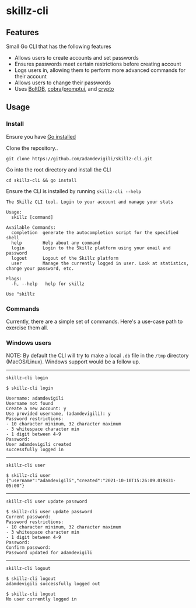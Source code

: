 # skillz-cli

## Features
Small Go CLI that has the following features
- Allows users to create accounts and set passwords
- Ensures passwords meet certain restrictions before creating account
- Logs users in, allowing them to perform more advanced commands for their account
- Allows users to change their passwords
- Uses [BoltDB](https://github.com/boltdb/bolt), [cobra](https://github.com/spf13/cobra)/[promptui](https://github.com/manifoldco/promptui), and [crypto](https://pkg.go.dev/golang.org/x/crypto)

## Usage
### Install
Ensure you have [Go installed](https://golang.org/doc/install)

Clone the repository..

`git clone https://github.com/adamdevigili/skillz-cli.git`

Go into the root directory and install the CLI

`cd skillz-cli && go install`

Ensure the CLI is installed by running `skillz-cli --help`

```
The Skillz CLI tool. Login to your account and manage your stats

Usage:
  skillz [command]

Available Commands:
  completion  generate the autocompletion script for the specified shell
  help        Help about any command
  login       Login to the Skillz platform using your email and password
  logout      Logout of the Skillz platform
  user        Manage the currently logged in user. Look at statistics, change your password, etc.

Flags:
  -h, --help   help for skillz

Use "skillz
```

### Commands
Currently, there are a simple set of commands. Here's a use-case path to exercise them all. 

### Windows users
NOTE: By default the CLI will try to make a local `.db` file in the `/tmp` directory (MacOS/Linux). Windows support would be a follow up. 

---
`skillz-cli login`

```
$ skillz-cli login

Username: adamdevigili
Username not found
Create a new account: y
Use provided username, (adamdevigili): y
Password restrictions:
- 10 character minimum, 32 character maximum
- 3 whitespace character min
- 1 digit between 4-9
Password:                
User adamdevigili created
successfully logged in
```

---
`skillz-cli user`

```
$ skillz-cli user
{"username":"adamdevigili","created":"2021-10-10T15:26:09.019831-05:00"}
```

---
`skillz-cli user update password`
``` 
$ skillz-cli user update password
Current password:                
Password restrictions:
- 10 character minimum, 32 character maximum
- 3 whitespace character min
- 1 digit between 4-9
Password:                
Confirm password:                
Password updated for adamdevigili
```

---
`skillz-cli logout`

```
$ skillz-cli logout
adamdevigili successfully logged out

$ skillz-cli logout
No user currently logged in
```
